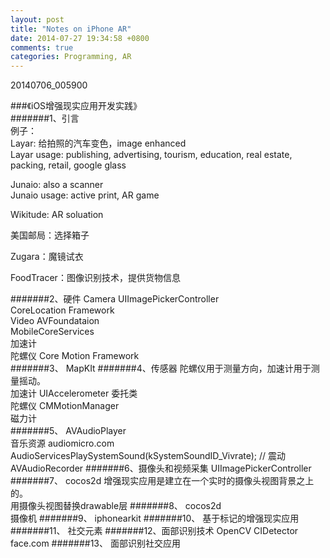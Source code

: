 ```yaml
---
layout: post
title: "Notes on iPhone AR"
date: 2014-07-27 19:34:58 +0800
comments: true
categories: Programming, AR
---
```


20140706_005900  

###《iOS增强现实应用开发实践》  
#######1、引言  
例子：  
Layar: 给拍照的汽车变色，image enhanced  
Layar usage: publishing, advertising, tourism, education, real estate, packing, retail, google glass  

Junaio: also a scanner  
Junaio usage: active print, AR game

Wikitude: AR soluation

美国邮局：选择箱子

Zugara：魔镜试衣

FoodTracer：图像识别技术，提供货物信息

#######2、硬件
Camera UIImagePickerController  
CoreLocation Framework  
Video AVFoundataion  
MobileCoreServices  
加速计  
陀螺仪 Core Motion Framework  
#######3、
MapKIt
#######4、传感器
陀螺仪用于测量方向，加速计用于测量摇动。  
加速计 UIAccelerometer 委托类  
陀螺仪 CMMotionManager  
磁力计  
#######5、
AVAudioPlayer  
音乐资源 audiomicro.com  
AudioServicesPlaySystemSound(kSystemSoundID_Vivrate); // 震动  
AVAudioRecorder
#######6、摄像头和视频采集
UIImagePickerController
#######7、
cocos2d
增强现实应用是建立在一个实时的摄像头视图背景之上的。  
用摄像头视图替换drawable层
#######8、
cocos2d  
摄像机
#######9、
iphonearkit
#######10、
基于标记的增强现实应用
#######11、
社交元素
#######12、面部识别技术
OpenCV CIDetector face.com
#######13、
面部识别社交应用

